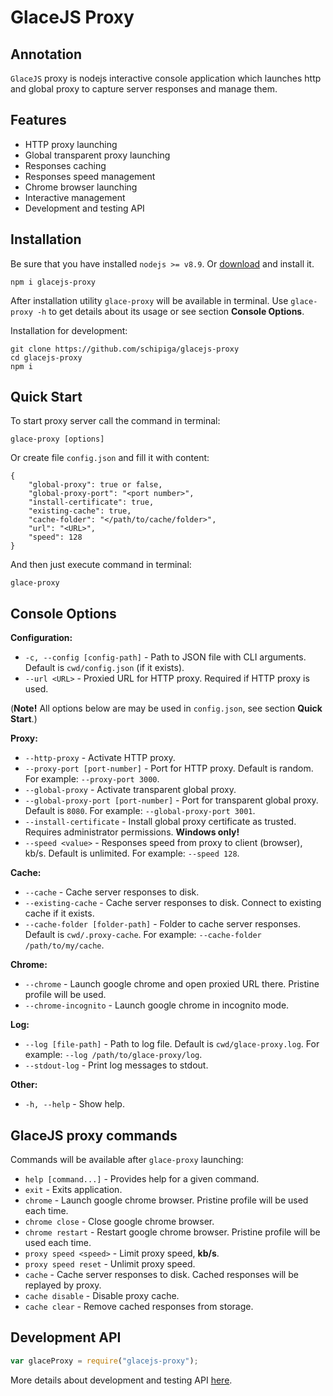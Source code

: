 # GlaceJS Proxy

## Annotation

`GlaceJS` proxy is nodejs interactive console application which launches http and global proxy to capture server responses and manage them.

## Features

- HTTP proxy launching
- Global transparent proxy launching
- Responses caching
- Responses speed management
- Chrome browser launching
- Interactive management
- Development and testing API

## Installation

Be sure that you have installed `nodejs >= v8.9`. Or [download](https://nodejs.org/en/download/) and install it.

```
npm i glacejs-proxy
```

After installation utility `glace-proxy` will be available in terminal. Use `glace-proxy -h` to get details about its usage or see section **Console Options**.

Installation for development:

```
git clone https://github.com/schipiga/glacejs-proxy
cd glacejs-proxy
npm i
```

## Quick Start

To start proxy server call the command in terminal:

```
glace-proxy [options]
```

Or create file `config.json` and fill it with content:

```
{
    "global-proxy": true or false,
    "global-proxy-port": "<port number>",
    "install-certificate": true,
    "existing-cache": true,
    "cache-folder": "</path/to/cache/folder>",
    "url": "<URL>",
    "speed": 128
}
```

And then just execute command in terminal:

```
glace-proxy
```

## Console Options

**Configuration:**

- `-c, --config [config-path]` - Path to JSON file with CLI arguments. Default is `cwd/config.json` (if it exists).
- `--url <URL>` - Proxied URL for HTTP proxy. Required if HTTP proxy is used.

(**Note!** All options below are may be used in `config.json`, see section **Quick Start**.)

**Proxy:**

- `--http-proxy` - Activate HTTP proxy.
- `--proxy-port [port-number]` - Port for HTTP proxy. Default is random. For example: `--proxy-port 3000`.
- `--global-proxy` - Activate transparent global proxy.
- `--global-proxy-port [port-number]` - Port for transparent global proxy. Default is `8080`. For example: `--global-proxy-port 3001`.
- `--install-certificate` - Install global proxy certificate as trusted. Requires administrator permissions. **Windows only!**
- `--speed <value>` - Responses speed from proxy to client (browser), kb/s. Default is unlimited. For example: `--speed 128`.

**Cache:**

- `--cache` - Cache server responses to disk.
- `--existing-cache` - Cache server responses to disk. Connect to existing cache if it exists.
- `--cache-folder [folder-path]` - Folder to cache server responses. Default is `cwd/.proxy-cache`. For example: `--cache-folder /path/to/my/cache`.

**Chrome:**

- `--chrome` - Launch google chrome and open proxied URL there. Pristine profile will be used.
- `--chrome-incognito` - Launch google chrome in incognito mode.

**Log:**

- `--log [file-path]` - Path to log file. Default is `cwd/glace-proxy.log`. For example: `--log /path/to/glace-proxy/log`.
- `--stdout-log` - Print log messages to stdout.

**Other:**

- `-h, --help` - Show help.

## GlaceJS proxy commands

Commands will be available after `glace-proxy` launching:

- `help [command...]` - Provides help for a given command.
- `exit` - Exits application.
- `chrome` - Launch google chrome browser. Pristine profile will be used each time.
- `chrome close` - Close google chrome browser.
- `chrome restart` - Restart google chrome browser. Pristine profile will be used each time.
- `proxy speed <speed>` - Limit proxy speed, **kb/s**.
- `proxy speed reset` - Unlimit proxy speed.
- `cache` - Cache server responses to disk. Cached responses will be replayed by proxy.
- `cache disable` - Disable proxy cache.
- `cache clear` - Remove cached responses from storage.

## Development API

```javascript
var glaceProxy = require("glacejs-proxy");
```

More details about development and testing API [here](module-index.html).
